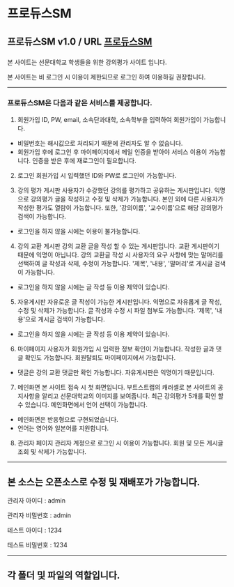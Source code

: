 # 프로듀스SM
## 프로듀스SM v1.0 / URL [프로듀스SM](producesm.cafe24.com)
### 
본 사이트는 선문대학교 학생들을 위한 강의평가 사이트 입니다.

본 사이트는 비 로그인 시 이용이 제한되므로 로그인 하여 이용하길 권장합니다.

 --- --- --- ---

### 프로듀스SM은 다음과 같은 서비스를 제공합니다.

1. 회원가입
 ID, PW, email, 소속단과대학, 소속학부을 입력하여 회원가입이 가능합니다. 
 * 비밀번호는 해시값으로 처리되기 때문에 관리자도 알 수 없습니다.
 * 회원가입 후에 로그인 후 마이페이지에서 메일 인증을 받아야 서비스 이용이 가능합니다. 인증을 받은 후에 재로그인이 필요합니다.

 2. 로그인
 회원가입 시 입력했던 ID와 PW로 로그인이 가능합니다. 

 3. 강의 평가 게시판
 사용자가 수강했던 강의를 평가하고 공유하는 게시판입니다.
익명으로 강의평가 글을 작성하고 수정 및 삭제가 가능합니다. 본인 외에 다른 사용자가 작성한 평가도 열람이 가능합니다. 또한, '강의이름', '교수이름'으로 해당 강의평가 검색이 가능합니다.  
 * 로그인을 하지 않을 시에는 이용이 불가능합니다.

 4. 강의 교환 게시판
 강의 교환 글을 작성 할 수 있는 게시판입니다. 교환 게시판이기 때문에 익명이 아닙니다.
강의 교환글 작성 시 사용자의 요구 사항에 맞는 말머리를 선택하여 글 작성과 삭제, 수정이 가능합니다. '제목', '내용', '말머리'로 게시글 검색이 가능합니다.
 * 로그인을 하지 않을 시에는 글 작성 등 이용 제약이 있습니다.
 
 5. 자유게시판
 자유로운 글 작성이 가능한 게시판입니다.
익명으로 자유롭게 글 작성, 수정 및 삭제가 가능합니다. 글 작성과 수정 시 파일 첨부도 가능합니다. '제목', '내용'으로 게시글 검색이 가능합니다. 
 * 로그인을 하지 않을 시에는 글 작성 등 이용 제약이 있습니다.
 
 6. 마이페이지
 사용자가 회원가입 시 입력한 정보 확인이 가능합니다. 작성한 글과 댓글 확인도 가능합니다. 회원탈퇴도 마이페이지에서 가능합니다.
 * 댓글은 강의 교환 댓글만 확인 가능합니다. 자유게시판은 익명이기 때문입니다.
 
 7. 메인화면 
 본 사이트 접속 시 첫 화면입니다. 부트스트랩의 캐러셀로 본 사이트의 공지사항을 알리고 선문대학교의 이미지를 보여줍니다. 최근 강의평가 5개를 확인 할 수 있습니다. 메인화면에서 언어 선택이 가능합니다. 
 * 메인화면은 반응형으로 구현되었습니다.
 * 언어는 영어와 일본어를 지원합니다.

 8. 관리자 페이지
 관리자 계정으로 로그인 시 이용이 가능합니다. 회원 및 모든 게시글 조회 및 삭제가 가능합니다. 
 
  --- --- --- ---
 
 ### 
 ## 본 소스는 오픈소스로 수정 및 재배포가 가능합니다. 
 
 관리자 아이디 : admin
 
 관리자 비밀번호 : admin

 테스트 아이디 : 1234
 
 테스트 비밀번호 : 1234
 
 --- --- --- ---
 
 ##  각 폴더 및 파일의 역할입니다.
 
